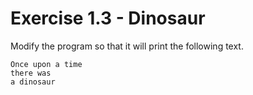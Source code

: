 # Exercise 1.3 - Dinosaur

Modify the program so that it will print the following text.

```
Once upon a time
there was
a dinosaur
```
